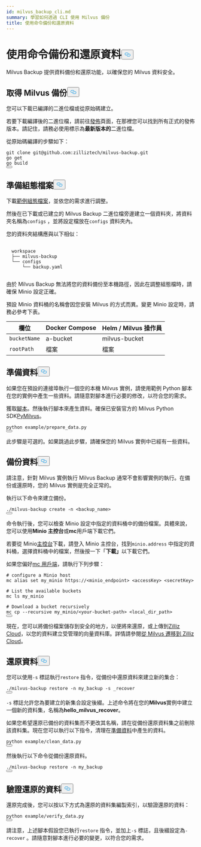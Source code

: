 ```yaml
---
id: milvus_backup_cli.md
summary: 學習如何透過 CLI 使用 Milvus 備份
title: 使用命令備份和還原資料
---
```

<h1 id="Back-up-and-Restore-Data-Using-Commands" class="common-anchor-header">使用命令備份和還原資料<button data-href="#Back-up-and-Restore-Data-Using-Commands" class="anchor-icon" translate="no">
      <svg translate="no"
        aria-hidden="true"
        focusable="false"
        height="20"
        version="1.1"
        viewBox="0 0 16 16"
        width="16"
      >
        <path
          fill="#0092E4"
          fill-rule="evenodd"
          d="M4 9h1v1H4c-1.5 0-3-1.69-3-3.5S2.55 3 4 3h4c1.45 0 3 1.69 3 3.5 0 1.41-.91 2.72-2 3.25V8.59c.58-.45 1-1.27 1-2.09C10 5.22 8.98 4 8 4H4c-.98 0-2 1.22-2 2.5S3 9 4 9zm9-3h-1v1h1c1 0 2 1.22 2 2.5S13.98 12 13 12H9c-.98 0-2-1.22-2-2.5 0-.83.42-1.64 1-2.09V6.25c-1.09.53-2 1.84-2 3.25C6 11.31 7.55 13 9 13h4c1.45 0 3-1.69 3-3.5S14.5 6 13 6z"
        ></path>
      </svg>
    </button></h1><p>Milvus Backup 提供資料備份和還原功能，以確保您的 Milvus 資料安全。</p>
<h2 id="Obtain-Milvus-Backup" class="common-anchor-header">取得 Milvus 備份<button data-href="#Obtain-Milvus-Backup" class="anchor-icon" translate="no">
      <svg translate="no"
        aria-hidden="true"
        focusable="false"
        height="20"
        version="1.1"
        viewBox="0 0 16 16"
        width="16"
      >
        <path
          fill="#0092E4"
          fill-rule="evenodd"
          d="M4 9h1v1H4c-1.5 0-3-1.69-3-3.5S2.55 3 4 3h4c1.45 0 3 1.69 3 3.5 0 1.41-.91 2.72-2 3.25V8.59c.58-.45 1-1.27 1-2.09C10 5.22 8.98 4 8 4H4c-.98 0-2 1.22-2 2.5S3 9 4 9zm9-3h-1v1h1c1 0 2 1.22 2 2.5S13.98 12 13 12H9c-.98 0-2-1.22-2-2.5 0-.83.42-1.64 1-2.09V6.25c-1.09.53-2 1.84-2 3.25C6 11.31 7.55 13 9 13h4c1.45 0 3-1.69 3-3.5S14.5 6 13 6z"
        ></path>
      </svg>
    </button></h2><p>您可以下載已編譯的二進位檔或從原始碼建立。</p>
<p>若要下載編譯後的二進位檔，請前往<a href="https://github.com/zilliztech/milvus-backup/releases">發佈</a>頁面，在那裡您可以找到所有正式的發佈版本。請記住，請務必使用標示為<strong>最新版本的</strong>二進位檔。</p>
<p>從原始碼編譯的步驟如下：</p>
<pre><code translate="no" class="language-shell">git clone git@github.com:zilliztech/milvus-backup.git
go get
go build
<button class="copy-code-btn"></button></code></pre>
<h2 id="Prepare-configuration-file" class="common-anchor-header">準備組態檔案<button data-href="#Prepare-configuration-file" class="anchor-icon" translate="no">
      <svg translate="no"
        aria-hidden="true"
        focusable="false"
        height="20"
        version="1.1"
        viewBox="0 0 16 16"
        width="16"
      >
        <path
          fill="#0092E4"
          fill-rule="evenodd"
          d="M4 9h1v1H4c-1.5 0-3-1.69-3-3.5S2.55 3 4 3h4c1.45 0 3 1.69 3 3.5 0 1.41-.91 2.72-2 3.25V8.59c.58-.45 1-1.27 1-2.09C10 5.22 8.98 4 8 4H4c-.98 0-2 1.22-2 2.5S3 9 4 9zm9-3h-1v1h1c1 0 2 1.22 2 2.5S13.98 12 13 12H9c-.98 0-2-1.22-2-2.5 0-.83.42-1.64 1-2.09V6.25c-1.09.53-2 1.84-2 3.25C6 11.31 7.55 13 9 13h4c1.45 0 3-1.69 3-3.5S14.5 6 13 6z"
        ></path>
      </svg>
    </button></h2><p>下載<a href="https://raw.githubusercontent.com/zilliztech/milvus-backup/master/configs/backup.yaml">範例組態檔案</a>，並依您的需求進行調整。</p>
<p>然後在已下載或已建立的 Milvus Backup 二進位檔旁邊建立一個資料夾，將資料夾名稱為<code translate="no">configs</code> ，並將設定檔放在<code translate="no">configs</code> 資料夾內。</p>
<p>您的資料夾結構應與以下相似：</p>
<pre>
  <code translate="no">
  workspace
  ├── milvus-backup
  └── configs
      └── backup.yaml
  </code>
</pre>
<p>由於 Milvus Backup 無法將您的資料備份至本機路徑，因此在調整組態檔時，請確保 Minio 設定正確。</p>
<div class="alert note">
<p>預設 Minio 資料桶的名稱會因您安裝 Milvus 的方式而異。變更 Minio 設定時，請務必參考下表。</p>
<table>
<thead>
<tr><th>欄位</th><th>Docker Compose</th><th>Helm / Milvus 操作員</th></tr>
</thead>
<tbody>
<tr><td><code translate="no">bucketName</code></td><td>a-bucket</td><td>milvus-bucket</td></tr>
<tr><td><code translate="no">rootPath</code></td><td>檔案</td><td>檔案</td></tr>
</tbody>
</table>
</div>
<h2 id="Prepare-data" class="common-anchor-header">準備資料<button data-href="#Prepare-data" class="anchor-icon" translate="no">
      <svg translate="no"
        aria-hidden="true"
        focusable="false"
        height="20"
        version="1.1"
        viewBox="0 0 16 16"
        width="16"
      >
        <path
          fill="#0092E4"
          fill-rule="evenodd"
          d="M4 9h1v1H4c-1.5 0-3-1.69-3-3.5S2.55 3 4 3h4c1.45 0 3 1.69 3 3.5 0 1.41-.91 2.72-2 3.25V8.59c.58-.45 1-1.27 1-2.09C10 5.22 8.98 4 8 4H4c-.98 0-2 1.22-2 2.5S3 9 4 9zm9-3h-1v1h1c1 0 2 1.22 2 2.5S13.98 12 13 12H9c-.98 0-2-1.22-2-2.5 0-.83.42-1.64 1-2.09V6.25c-1.09.53-2 1.84-2 3.25C6 11.31 7.55 13 9 13h4c1.45 0 3-1.69 3-3.5S14.5 6 13 6z"
        ></path>
      </svg>
    </button></h2><p>如果您在預設的連接埠執行一個空的本機 Milvus 實例，請使用範例 Python 腳本在您的實例中產生一些資料。請隨意對腳本進行必要的修改，以符合您的需求。</p>
<p>獲取<a href="https://raw.githubusercontent.com/zilliztech/milvus-backup/main/example/prepare_data.py">腳本</a>。然後執行腳本來產生資料。確保已安裝官方的 Milvus Python SDK<a href="https://pypi.org/project/pymilvus/">PyMilvus</a>。</p>
<pre><code translate="no" class="language-shell">python example/prepare_data.py
<button class="copy-code-btn"></button></code></pre>
<p>此步驟是可選的。如果跳過此步驟，請確保您的 Milvus 實例中已經有一些資料。</p>
<h2 id="Back-up-data" class="common-anchor-header">備份資料<button data-href="#Back-up-data" class="anchor-icon" translate="no">
      <svg translate="no"
        aria-hidden="true"
        focusable="false"
        height="20"
        version="1.1"
        viewBox="0 0 16 16"
        width="16"
      >
        <path
          fill="#0092E4"
          fill-rule="evenodd"
          d="M4 9h1v1H4c-1.5 0-3-1.69-3-3.5S2.55 3 4 3h4c1.45 0 3 1.69 3 3.5 0 1.41-.91 2.72-2 3.25V8.59c.58-.45 1-1.27 1-2.09C10 5.22 8.98 4 8 4H4c-.98 0-2 1.22-2 2.5S3 9 4 9zm9-3h-1v1h1c1 0 2 1.22 2 2.5S13.98 12 13 12H9c-.98 0-2-1.22-2-2.5 0-.83.42-1.64 1-2.09V6.25c-1.09.53-2 1.84-2 3.25C6 11.31 7.55 13 9 13h4c1.45 0 3-1.69 3-3.5S14.5 6 13 6z"
        ></path>
      </svg>
    </button></h2><p>請注意，針對 Milvus 實例執行 Milvus Backup 通常不會影響實例的執行。在備份或還原時，您的 Milvus 實例是完全正常的。</p>
<div class="tab-wrapper"></div>
<p>執行以下命令來建立備份。</p>
<pre><code translate="no" class="language-shell">./milvus-backup create -n &lt;backup_name&gt;
<button class="copy-code-btn"></button></code></pre>
<p>命令執行後，您可以檢查 Minio 設定中指定的資料桶中的備份檔案。具體來說，您可以使用<strong>Minio 主控台</strong>或<strong>mc</strong>用戶端下載它們。</p>
<p>若要從 Minio<a href="https://min.io/docs/minio/kubernetes/upstream/administration/minio-console.html">主控台</a>下載，請登入 Minio 主控台，找到<code translate="no">minio.address</code> 中指定的資料桶，選擇資料桶中的檔案，然後按一下「<strong>下載」</strong>以下載它們。</p>
<p>如果您偏好<a href="https://min.io/docs/minio/linux/reference/minio-mc.html#mc-install">mc 用戶端</a>，請執行下列步驟：</p>
<pre><code translate="no" class="language-shell"><span class="hljs-meta prompt_"># </span><span class="language-bash">configure a Minio host</span>
mc alias set my_minio https://&lt;minio_endpoint&gt; &lt;accessKey&gt; &lt;secretKey&gt;
<span class="hljs-meta prompt_">
# </span><span class="language-bash">List the available buckets</span>
mc ls my_minio
<span class="hljs-meta prompt_">
# </span><span class="language-bash">Download a bucket recursively</span>
mc cp --recursive my_minio/&lt;your-bucket-path&gt; &lt;local_dir_path&gt;
<button class="copy-code-btn"></button></code></pre>
<p>現在，您可以將備份檔案儲存到安全的地方，以便將來還原，或上傳到<a href="https://cloud.zilliz.com">Zilliz Cloud</a>，以您的資料建立受管理的向量資料庫。詳情請參閱<a href="https://zilliz.com/doc/migrate_from_milvus-2x">從 Milvus 遷移到 Zilliz Cloud</a>。</p>
<h2 id="Restore-data" class="common-anchor-header">還原資料<button data-href="#Restore-data" class="anchor-icon" translate="no">
      <svg translate="no"
        aria-hidden="true"
        focusable="false"
        height="20"
        version="1.1"
        viewBox="0 0 16 16"
        width="16"
      >
        <path
          fill="#0092E4"
          fill-rule="evenodd"
          d="M4 9h1v1H4c-1.5 0-3-1.69-3-3.5S2.55 3 4 3h4c1.45 0 3 1.69 3 3.5 0 1.41-.91 2.72-2 3.25V8.59c.58-.45 1-1.27 1-2.09C10 5.22 8.98 4 8 4H4c-.98 0-2 1.22-2 2.5S3 9 4 9zm9-3h-1v1h1c1 0 2 1.22 2 2.5S13.98 12 13 12H9c-.98 0-2-1.22-2-2.5 0-.83.42-1.64 1-2.09V6.25c-1.09.53-2 1.84-2 3.25C6 11.31 7.55 13 9 13h4c1.45 0 3-1.69 3-3.5S14.5 6 13 6z"
        ></path>
      </svg>
    </button></h2><div class="tab-wrapper"></div>
<p>您可以使用<code translate="no">-s</code> 標誌執行<code translate="no">restore</code> 指令，從備份中還原資料來建立新的集合：</p>
<pre><code translate="no" class="language-shell">./milvus-backup restore -n my_backup -s _recover
<button class="copy-code-btn"></button></code></pre>
<p><code translate="no">-s</code> 標誌允許您為要建立的新集合設定後綴。上述命令將在您的<strong>Milvus</strong>實例中建立一個新的資料集，名稱為<strong>hello_milvus_recover</strong>。</p>
<p>如果您希望還原已備份的資料集而不更改其名稱，請在從備份還原資料集之前刪除該資料集。現在您可以執行以下指令，清理在<a href="#Prepare-data">準備資料</a>中產生的資料。</p>
<pre><code translate="no" class="language-shell">python example/clean_data.py
<button class="copy-code-btn"></button></code></pre>
<p>然後執行以下命令從備份還原資料。</p>
<pre><code translate="no" class="language-shell">./milvus-backup restore -n my_backup
<button class="copy-code-btn"></button></code></pre>
<h2 id="Verify-restored-data" class="common-anchor-header">驗證還原的資料<button data-href="#Verify-restored-data" class="anchor-icon" translate="no">
      <svg translate="no"
        aria-hidden="true"
        focusable="false"
        height="20"
        version="1.1"
        viewBox="0 0 16 16"
        width="16"
      >
        <path
          fill="#0092E4"
          fill-rule="evenodd"
          d="M4 9h1v1H4c-1.5 0-3-1.69-3-3.5S2.55 3 4 3h4c1.45 0 3 1.69 3 3.5 0 1.41-.91 2.72-2 3.25V8.59c.58-.45 1-1.27 1-2.09C10 5.22 8.98 4 8 4H4c-.98 0-2 1.22-2 2.5S3 9 4 9zm9-3h-1v1h1c1 0 2 1.22 2 2.5S13.98 12 13 12H9c-.98 0-2-1.22-2-2.5 0-.83.42-1.64 1-2.09V6.25c-1.09.53-2 1.84-2 3.25C6 11.31 7.55 13 9 13h4c1.45 0 3-1.69 3-3.5S14.5 6 13 6z"
        ></path>
      </svg>
    </button></h2><p>還原完成後，您可以按以下方式為還原的資料集編製索引，以驗證還原的資料：</p>
<pre><code translate="no" class="language-shell">python example/verify_data.py
<button class="copy-code-btn"></button></code></pre>
<p>請注意，上述腳本假設您已執行<code translate="no">restore</code> 指令，並加上<code translate="no">-s</code> 標誌，且後綴設定為<code translate="no">-recover</code> 。請隨意對腳本進行必要的變更，以符合您的需求。</p>

